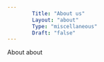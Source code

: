 ```yaml
---
        Title: "About us"
        Layout: "about"
        Type: "miscellaneous"
        Draft: "false"
---
```


About about